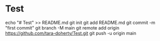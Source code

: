 # Test
echo "# Test" >> README.md
git init
git add README.md
git commit -m "first commit"
git branch -M main
git remote add origin https://github.com/tara-doherty/Test.git
git push -u origin main
